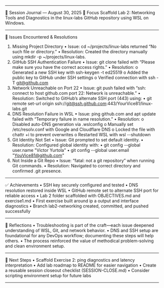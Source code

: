 ________________________________________
🧭 Session Journal — August 30, 2025
🧪 Focus
Scaffold Lab 2: Networking Tools and Diagnostics in the linux-labs GitHub repository using WSL on Windows.
________________________________________
🔧 Issues Encountered & Resolutions
1. Missing Project Directory
•	Issue: cd ~/projects/linux-labs returned “No such file or directory.”
•	Resolution: Created the directory manually using mkdir -p ~/projects/linux-labs.
2. GitHub SSH Authentication Failure
•	Issue: git clone failed with “Please make sure you have the correct access rights.”
•	Resolution: 
o	Generated a new SSH key with ssh-keygen -t ed25519
o	Added the public key to GitHub under SSH settings
o	Verified connection with ssh -T git@github.com
3. Network Unreachable on Port 22
•	Issue: git push failed with “ssh: connect to host github.com port 22: Network is unreachable.”
•	Resolution: Switched to GitHub’s alternate SSH port (443) using: 
•	git remote set-url origin ssh://git@ssh.github.com:443/YourVice81/linux-labs.git
4. DNS Resolution Failure in WSL
•	Issue: ping github.com and apt update failed with “Temporary failure in name resolution.”
•	Resolution: 
o	Disabled auto-DNS generation via .wslconfig
o	Manually set /etc/resolv.conf with Google and Cloudflare DNS
o	Locked the file with chattr +i to prevent overwrites
o	Restarted WSL with wsl --shutdown
5. Git Identity Not Set
•	Issue: Git prompted to set default identity.
•	Resolution: Configured global identity with: 
•	git config --global user.name "Victor Yurtola"
•	git config --global user.email "YouVice81@github.com"
6. Not Inside a Git Repo
•	Issue: “fatal: not a git repository” when running Git commands.
•	Resolution: Navigated to correct directory and confirmed .git presence.
________________________________________
✅ Achievements
•	SSH key securely configured and tested
•	DNS resolution restored inside WSL
•	GitHub remote set to alternate SSH port for reliable access
•	Lab 2 folder scaffolded with OBJECTIVES.md and exercise1.md
•	First exercise built around ip a output and interface diagnostics
•	Branch lab2-networking created, committed, and pushed successfully
________________________________________
🧠 Reflections
•	Troubleshooting is part of the craft—each issue deepened understanding of WSL, Git, and network behavior.
•	DNS and SSH setup are foundational for any DevOps workflow; documenting these steps will help others.
•	The process reinforced the value of methodical problem-solving and clean environment setup.
________________________________________
🧼 Next Steps
•	Scaffold Exercise 2: ping diagnostics and latency interpretation
•	Add lab roadmap to README for easier navigation
•	Create a reusable session closeout checklist (SESSION-CLOSE.md)
•	Consider scripting environment setup for future labs
________________________________________

